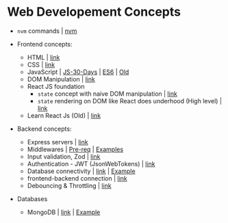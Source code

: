 # Web Developement Concepts

- `nvm` commands | [nvm](https://github.com/princebansal7/JavaScript-Projects?tab=readme-ov-file#steps-to-install-nodejs-via-nvm) 
- Frontend concepts:
 
  - HTML | [link](https://github.com/princebansal7/Web-Development-Concepts/tree/main/html-basics)
  - CSS | [link](https://github.com/princebansal7/Web-Development-Concepts/tree/main/css-basics)
  - JavaScript | [JS-30-Days](https://github.com/princebansal7/JavaScript-30-days?tab=readme-ov-file) | [ES6](https://github.com/princebansal7/Web-Development-Concepts/tree/main/javascript-es6) | [Old](https://github.com/princebansal7/JavaScript-Projects/tree/main/basics) 
  - DOM Manipulation | [link](https://github.com/princebansal7/Web-Development-Concepts/tree/main/dom-manipulation)
  - React JS foundation
    - `state` concept with naive DOM manipulation | [link](https://github.com/princebansal7/Web-Development-Concepts/tree/main/dom-manipulation/todo-with-state)
    - `state` rendering on DOM like React does underhood (High level) | [link](https://github.com/princebansal7/Web-Development-Concepts/blob/main/dom-manipulation/todo-react-underhood/todoReactUnderhood.html)
  - Learn React Js (Old) | [link](https://github.com/princebansal7/Learn-React)

- Backend concepts:
  
  - Express servers | [link](https://github.com/princebansal7/Web-Development-Concepts/tree/main/server-code)
  - Middlewares | [Pre-req](https://github.com/princebansal7/Web-Development-Concepts/blob/main/server-code/06.withDRY.js) | [Examples](https://github.com/princebansal7/Web-Development-Concepts/tree/main/middlewares)
  - Input validation, Zod | [link](https://github.com/princebansal7/Web-Development-Concepts/tree/main/input-validation)
  - Authentication - JWT (JsonWebTokens) | [link](https://github.com/princebansal7/Web-Development-Concepts/blob/main/authentication-concepts/03.authenticationPrereqs.md)
  - Database connectivity | [link](https://github.com/princebansal7/Web-Development-Concepts/blob/main/databases-basics/01.database.md) | [Example](https://github.com/princebansal7/Web-Development-Concepts/blob/main/databases-basics/02.mongooseConnect.js)
  - frontend-backend connection | [link](https://github.com/princebansal7/Web-Development-Concepts/tree/main/frontend-backend-connect)
  - Debouncing & Throttling | [link](https://github.com/princebansal7/Web-Development-Concepts/tree/main/frontend-backend-connect/03.throttling-debouncing)
  
- Databases 
  - MongoDB | [link](https://github.com/princebansal7/Web-Development-Concepts/blob/main/databases-basics/01.database.md#databases) | [Example](https://github.com/princebansal7/Web-Development-Concepts/blob/main/databases-basics/03.mongoDBwithAuthInputValidation.js)
